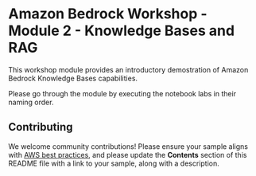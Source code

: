 # Amazon Bedrock Workshop - Module 2 - Knowledge Bases and RAG

This workshop module provides an introductory demostration of Amazon Bedrock Knowledge Bases capabilities.

Please go through the module by executing the notebook labs in their naming order.

## Contributing

We welcome community contributions! Please ensure your sample aligns with [AWS best practices](https://aws.amazon.com/architecture/well-architected/), and please update the **Contents** section of this README file with a link to your sample, along with a description.